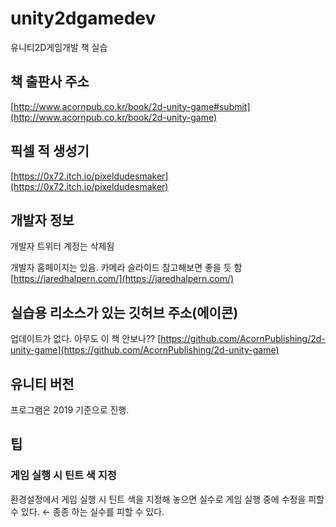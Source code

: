 # unity2dgamedev
유니티2D게임개발 책 실습

## 책 출판사 주소
[http://www.acornpub.co.kr/book/2d-unity-game#submit](http://www.acornpub.co.kr/book/2d-unity-game)

## 픽셀 적 생성기 
[https://0x72.itch.io/pixeldudesmaker](https://0x72.itch.io/pixeldudesmaker)

## 개발자 정보
개발자 트위터 계정는 삭제됨

개발자 홈페이지는 있음. 카메라 슬라이드 참고해보면 좋을 듯 함
[https://jaredhalpern.com/](https://jaredhalpern.com/)

## 실습용 리소스가 있는 깃허브 주소(에이콘)
업데이트가 없다. 아무도 이 책 안보나??
[https://github.com/AcornPublishing/2d-unity-game](https://github.com/AcornPublishing/2d-unity-game)

## 유니티 버전
프로그램은 2019 기준으로 진행. 

## 팁
### 게임 실행 시 틴트 색 지정
환경설정에서 게임 실행 시 틴트 색을 지정해 놓으면 실수로 게임 실행 중에 수정을 피할 수 있다. ← 종종 하는 실수를 피할 수 있다.
